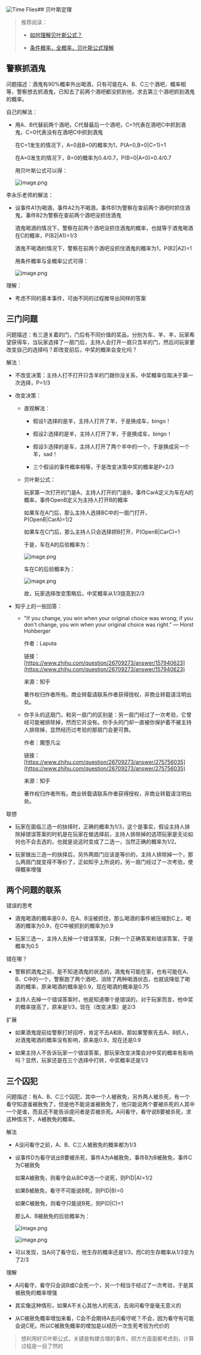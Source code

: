 ![Time Flies](http://upload-images.jianshu.io/upload_images/2106579-70b8d4e9e4085069.jpg?imageMogr2/auto-orient/strip%7CimageView2/2/w/1240)## 贝叶斯定理

> 推荐阅读：
>
> *   [如何理解贝叶斯公式？](https://mp.weixin.qq.com/s?__biz=MzIyMTU0NDMyNA==&mid=2247487946&idx=1&sn=4fe810b8e5bf3545ecbbae7807e0c819&scene=19#wechat_redirect)
>   
>     
>
> *   [条件概率，全概率，贝叶斯公式理解](https://www.jianshu.com/p/c59851b1c0f3)

## 警察抓酒鬼

问题描述：酒鬼有90%概率外出喝酒，只有可能在A、B、C三个酒吧，概率相等，警察想去抓酒鬼，已知去了前两个酒吧都没抓到他，求去第三个酒吧抓到酒鬼的概率。

自己的解法：

*   用A、B代替前两个酒吧，C代替最后一个酒吧，C=1代表在酒吧C中抓到酒鬼，C=0代表没有在酒吧C中抓到酒鬼

    在C=1发生的情况下，A=0且B=0的概率为1，P(A=0,B=0|C=1)=1

    在A=0发生的情况下，B=0的概率为0.4/0.7，P(B=0|A=0)=0.4/0.7

    用贝叶斯公式可以得：

      ![image.png](https://upload-images.jianshu.io/upload_images/2106579-963af818c07f99c0.png?imageMogr2/auto-orient/strip%7CimageView2/2/w/1240)

李永乐老师的解法：

*   设事件A1为喝酒，事件A2为不喝酒，事件B1为警察在查前两个酒吧时抓住酒鬼，事件B2为警察在查前两个酒吧没抓住酒鬼

    酒鬼喝酒的情况下，警察在前两个酒吧没抓住酒鬼的概率，也就等于酒鬼喝酒在C的概率，P(B2|A1)=1/3

    酒鬼不喝酒的情况下，警察在前两个酒吧没抓住酒鬼的概率为1，P(B2|A2)=1

    用条件概率与全概率公式可得：

      ![image.png](https://upload-images.jianshu.io/upload_images/2106579-ffae995e80e3a67b.png?imageMogr2/auto-orient/strip%7CimageView2/2/w/1240)

理解：

*   考虑不同的基本事件，可由不同的过程推导出同样的答案

## 三门问题

问题描述：有三道关着的门，门后有不同价值的奖品，分别为车、羊、羊，玩家希望获得车，当玩家选择了一扇门后，主持人会打开一扇只含羊的门，然后问玩家要改变自己的选择吗？即改变前后，中奖的概率会变化吗？

解法：

*   不改变决策：主持人打不打开只含羊的门跟你没关系，中奖概率仅取决于第一次选择，P=1/3

*   改变决策：

    *   直观解法：

        *   假设1:选择的是羊，主持人打开了羊，于是换成车，bingo！

        *   假设2:选择的是羊，主持人打开了羊，于是换成车，bingo！

        *   假设3:选择的是车，主持人打开了两个羊中的一个，于是换成另一个羊，sad！

        *   三个假设的事件概率相等，于是改变决策中奖的概率是P=2/3

    *   贝叶斯公式：

        玩家第一次打开的门是A，主持人打开的门是B，事件CarA定义为车在A的概率，事件OpenB定义为主持人打开B的概率

        如果车在A门后，那么主持人选择BC中的一扇门打开，P(OpenB|CarA)=1/2

        如果车在C门后，那么主持人只会选择把B打开，P(OpenB|CarC)=1

        于是，车在A的后验概率为：

           ![image.png](https://upload-images.jianshu.io/upload_images/2106579-d8aed22e5c5df024.png?imageMogr2/auto-orient/strip%7CimageView2/2/w/1240)

        车在C的后验概率为：

          ![image.png](https://upload-images.jianshu.io/upload_images/2106579-5f94044ee48c6237.png?imageMogr2/auto-orient/strip%7CimageView2/2/w/1240)

        故，玩家选择改变策略后，中奖概率从1/3提高到2/3

*   知乎上的一些回答：

    *   "If you change, you win when your original choice was wrong; if you don't change, you win when your original choice was right." — Horst Hohberger

        作者：Laputa

        链接：[https://www.zhihu.com/question/26709273/answer/157940623](https://www.zhihu.com/question/26709273/answer/157940623)

        来源：知乎

        著作权归作者所有。商业转载请联系作者获得授权，非商业转载请注明出处。

    *   你手头的这扇门，和另一扇门的区别是：另一扇门经过了一次考验，它曾经可能被排除掉，然而它并没有。你手头的门却一直被你保护着不被主持人排除掉，显然经历过考验的那扇门会更可靠。

        作者：魔堕凡尘

        链接：[https://www.zhihu.com/question/26709273/answer/275756035](https://www.zhihu.com/question/26709273/answer/275756035)

        来源：知乎

        著作权归作者所有。商业转载请联系作者获得授权，非商业转载请注明出处。

联想

*   玩家在面临三选一的抉择时，正确的概率为1/3，这个是事实，假设主持人排除掉错误答案的时机是在玩家在做选择前，主持人排除掉的选项玩家是无论如何也不会去选的，也就是说这时变成了二选一，当然正确的概率为1/2。

*   玩家做出三选一的抉择后，另外两扇门应该是等价的，主持人排除掉一个，那么两扇门就变得不等价了，正如知乎上所说的，另一扇门经过了一次考验，使得概率增强

## 两个问题的联系

错误的思考

*   酒鬼喝酒的概率是0.9，在A、B没被抓住，那么喝酒的事件被压缩到C上，喝酒的概率为0.9，在C中被抓到的概率为0.9

*   玩家三选一，主持人去掉一个错误答案，只剩一个正确答案和错误答案，于是概率为0.5

错在哪？

*   警察抓酒鬼之前，是不知道酒鬼的状态的，酒鬼有可能在家，也有可能在A、B、C中的一个，警察跑了两个酒吧，消除了两种喝酒状态，也就说降低了喝酒的概率，原来喝酒的概率是0.9，现在喝酒的概率是0.75

*   主持人去掉一个错误答案时，他是知道哪个是错误的，对于玩家而言，他中奖的概率提高了，原来是1/3，现在（改变决策）是2/3

扩展

*   如果酒鬼提前给警察打好招呼，肯定不去A和B，那如果警察先去A、B抓人，对酒鬼喝酒的概率没有影响，原来是0.9，现在还是0.9

*   如果主持人不告诉玩家一个错误答案，那玩家改变决策会对中奖的概率有影响吗？显然，玩家还是在三个选择中打转，中奖概率还是1/3

## 三个囚犯

问题描述：有A、B、C三个囚犯，其中一个人被赦免，另外两人被杀死，有一个看守知道谁被赦免了，但是他不能说谁被赦免了，他只能说两个要被杀死的人其中一个是谁，而且还不能告诉提问者是否被杀死。A问看守，看守说B要被杀死，求这种情况下，A被赦免的概率。

解法

*   A没问看守之前，A、B、C三人被赦免的概率都为1/3

*   设事件D为看守说出B要被杀死，事件A为A被赦免，事件B为B被赦免，事件C为C被赦免

    如果A被赦免，则看守会从BC中选一个说死，则P(D|A)=1/2

    如果B被赦免，看守不可能说B死，则P(D|B)=0

    如果C被赦免，则看守只能说B死，则P(D|C)=1

    那么A、B被赦免的后验概率为：
    
      ![image.png](https://upload-images.jianshu.io/upload_images/2106579-3a97584f4ae484ca.png?imageMogr2/auto-orient/strip%7CimageView2/2/w/1240)

      ![image.png](https://upload-images.jianshu.io/upload_images/2106579-1c3d716c60c55fde.png?imageMogr2/auto-orient/strip%7CimageView2/2/w/1240)

*   可以发现，当A问了看守后，他生存的概率还是1/3，而C的生存概率从1/3变为了2/3

理解

*   A问看守，看守只会说B或C会死一个，另一个相当于经过了一次考验，于是其被赦免的概率增强

*   其实像这种情形，如果A不关心其他人的死活，去询问看守是毫无意义的

*   从C被赦免概率增加来看，C会不会期待A去问看守呢？不会，因为看守有可能会说C死，所以C被赦免概率的增加是以经历一次生死考验为代价的

> 想利用好贝叶斯公式，关键是构建合理的事件，把方方面面都考虑到，计算过程是一目了然的